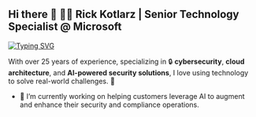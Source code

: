 ## Hi there 👋 👨‍💻 Rick Kotlarz | Senior Technology Specialist @ Microsoft

[![Typing SVG](https://readme-typing-svg.demolab.com?font=Doto&size=30&pause=1000&repeat=false&width=550&lines=Welcome+to+my+GitHub+profile)](https://git.io/typing-svg)

With over 25 years of experience, specializing in 🔒 **cybersecurity**, **cloud architecture**, and **AI-powered security solutions**, I love using technology to solve real-world challenges. 🚀

- 🔭 I’m currently working on helping customers leverage AI to augment and enhance their security and compliance operations.
<!--
**RickKotlarz/RickKotlarz** is a ✨ _special_ ✨ repository because its `README.md` (this file) appears on your GitHub profile.

Here are some ideas to get you started:

- 🔭 I’m currently working on ...
- 🌱 I’m currently learning ...
- 👯 I’m looking to collaborate on ...
- 🤔 I’m looking for help with ...
- 💬 Ask me about ...
- 📫 How to reach me: ...
- 😄 Pronouns: ...
- ⚡ Fun fact: ...
-->
